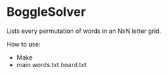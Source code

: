 # BoggleSolver
Lists every permutation of words in an NxN letter grid.

How to use:
* Make
* main words.txt board.txt
